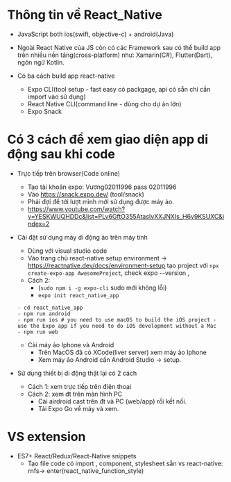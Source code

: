 # Thông tin về  React_Native
+ JavaScript both ios(swift, objective-c) + android(Java)
+ Ngoài React Native của JS còn có các Framework sau có thể build app trên nhiều nền tảng(cross-platform) như: Xamarin(C#), Flutter(Dart), ngôn ngữ Kotlin.




+ Có ba cách build app react-native
    + Expo CLI(tool setup - fast easy có packgage, api có sẵn chỉ cần import vào sử dụng)
    + React Native CLI(command line - dùng cho dự án lớn)
    + Expo Snack

# Có 3 cách để xem giao diện app di động sau khi code
+ Trực tiếp trên browser(Code online) 
    + Tạo tài khoản expo: Vương02011996 pass 02011996
    + Vào https://snack.expo.dev/ (tool/snack)
    + Phải đợi để tới lượt mình mới sử dụng được máy ảo.
    + https://www.youtube.com/watch?v=YESKWUQHDDc&list=PLv6GftO355AtasIvXXJNXIs_H6v9KSUXC&index=2

+ Cài đặt sử dụng máy di động ảo trên máy tính
    + Dùng với visual studio code
    + Vào trang chủ react-native setup environment -> https://reactnative.dev/docs/environment-setup tạo project với `npx create-expo-app AwesomeProject`, check expo --version , 
    + Cách 2: 
        + (`sudo npm i -g expo-cli` sudo mới không lỗi)
        + `expo init react_native_app`
    ```
    - cd react_native_app
    - npm run android
    - npm run ios # you need to use macOS to build the iOS project - use the Expo app if you need to do iOS development without a Mac
    - npm run web
    ```
    + Cài máy ảo Iphone và Android
        + Trên MacOS đã có XCode(liver server) xem máy ảo Iphone
        + Xem máy ảo Android cần Android Studio -> setup.

+ Sử dụng thiết bị di động thật lại có 2 cách 
    + Cách 1: xem trực tiếp trên điện thoại
    + Cách 2: xem đt trên màn hình PC
        + Cài airdroid cast trên đt và PC (web/app) rồi kết nối.
        + Tải Expo Go về máy và xem.


# VS extension
+ ES7+ React/Redux/React-Native snippets 
    + Tạo file code có import , component, stylesheet sẵn vs react-native: rnfs-> enter(react_native_function_style)
